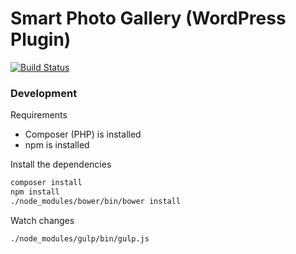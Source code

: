 # Smart Photo Gallery (WordPress Plugin)

[![Build Status](https://travis-ci.org/Xennis/smart-photo-gallery.svg?branch=master)](https://travis-ci.org/Xennis/smart-photo-gallery)

### Development

Requirements
* Composer (PHP) is installed
* npm is installed

Install the dependencies
```sh
composer install
npm install
./node_modules/bower/bin/bower install
```

Watch changes
```sh
./node_modules/gulp/bin/gulp.js
```